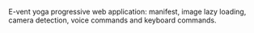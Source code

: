 E-vent yoga progressive web application: manifest, image lazy loading, camera detection, voice commands and keyboard commands.
